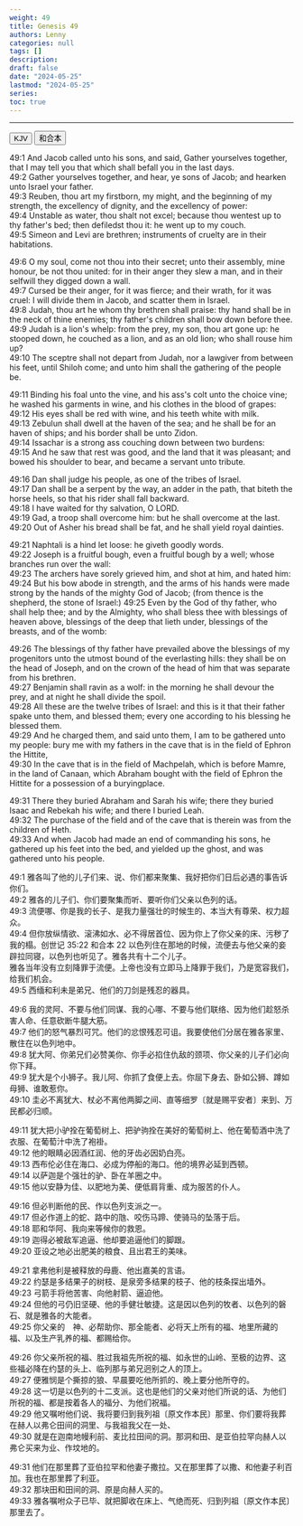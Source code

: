 ```yaml
---
weight: 49
title: Genesis 49
authors: Lenny
categories: null
tags: []
description: 
draft: false
date: "2024-05-25"
lastmod: "2024-05-25"
series: 
toc: true
---
```




<!--more-->
---


<!-- Tab links -->

<div class="tab">
  <button class="tablinks active" onclick="tablabel(event, 'english')">KJV</button>
  <button class="tablinks" onclick="tablabel(event, 'chinese')">和合本</button>
</div>

<!-- Tab content -->
<div id="english" class="tabcontent" style="display:block">

49:1 And Jacob called unto his sons, and said, Gather yourselves together, that I may tell you that which shall befall you in the last days.  
49:2 Gather yourselves together, and hear, ye sons of Jacob; and hearken unto Israel your father.  
49:3 Reuben, thou art my firstborn, my might, and the beginning of my strength, the excellency of dignity, and the excellency of power:  
49:4 Unstable as water, thou shalt not excel; because thou wentest up to thy father's bed; then defiledst thou it: he went up to my couch.  
49:5 Simeon and Levi are brethren; instruments of cruelty are in their habitations.  

49:6 O my soul, come not thou into their secret; unto their assembly, mine honour, be not thou united: for in their anger they slew a man, and in their selfwill they digged down a wall.  
49:7 Cursed be their anger, for it was fierce; and their wrath, for it was cruel: I will divide them in Jacob, and scatter them in Israel.  
49:8 Judah, thou art he whom thy brethren shall praise: thy hand shall be in the neck of thine enemies; thy father's children shall bow down before thee.  
49:9 Judah is a lion's whelp: from the prey, my son, thou art gone up: he stooped down, he couched as a lion, and as an old lion; who shall rouse him up?  
49:10 The sceptre shall not depart from Judah, nor a lawgiver from between his feet, until Shiloh come; and unto him shall the gathering of the people be.  

49:11 Binding his foal unto the vine, and his ass's colt unto the choice vine; he washed his garments in wine, and his clothes in the blood of grapes:  
49:12 His eyes shall be red with wine, and his teeth white with milk.  
49:13 Zebulun shall dwell at the haven of the sea; and he shall be for an haven of ships; and his border shall be unto Zidon.  
49:14 Issachar is a strong ass couching down between two burdens:  
49:15 And he saw that rest was good, and the land that it was pleasant; and bowed his shoulder to bear, and became a servant unto tribute.  

49:16 Dan shall judge his people, as one of the tribes of Israel.  
49:17 Dan shall be a serpent by the way, an adder in the path, that biteth the horse heels, so that his rider shall fall backward.  
49:18 I have waited for thy salvation, O LORD.  
49:19 Gad, a troop shall overcome him: but he shall overcome at the last.  
49:20 Out of Asher his bread shall be fat, and he shall yield royal dainties.  

49:21 Naphtali is a hind let loose: he giveth goodly words.  
49:22 Joseph is a fruitful bough, even a fruitful bough by a well; whose branches run over the wall:  
49:23 The archers have sorely grieved him, and shot at him, and hated him:  
49:24 But his bow abode in strength, and the arms of his hands were made strong by the hands of the mighty God of Jacob; (from thence is the shepherd, the stone of Israel:)
49:25 Even by the God of thy father, who shall help thee; and by the Almighty, who shall bless thee with blessings of heaven above, blessings of the deep that lieth under, blessings of the breasts, and of the womb:  

49:26 The blessings of thy father have prevailed above the blessings of my progenitors unto the utmost bound of the everlasting hills: they shall be on the head of Joseph, and on the crown of the head of him that was separate from his brethren.  
49:27 Benjamin shall ravin as a wolf: in the morning he shall devour the prey, and at night he shall divide the spoil.  
49:28 All these are the twelve tribes of Israel: and this is it that their father spake unto them, and blessed them; every one according to his blessing he blessed them.  
49:29 And he charged them, and said unto them, I am to be gathered unto my people: bury me with my fathers in the cave that is in the field of Ephron the Hittite,  
49:30 In the cave that is in the field of Machpelah, which is before Mamre, in the land of Canaan, which Abraham bought with the field of Ephron the Hittite for a possession of a buryingplace.  

49:31 There they buried Abraham and Sarah his wife; there they buried Isaac and Rebekah his wife; and there I buried Leah.  
49:32 The purchase of the field and of the cave that is therein was from the children of Heth.  
49:33 And when Jacob had made an end of commanding his sons, he gathered up his feet into the bed, and yielded up the ghost, and was gathered unto his people.  

</div>

<div id="chinese" class="tabcontent">

49:1 雅各叫了他的儿子们来、说、你们都来聚集、我好把你们日后必遇的事告诉你们。  
49:2 雅各的儿子们、你们要聚集而听、要听你们父亲以色列的话。  
49:3 流便哪、你是我的长子、是我力量强壮的时候生的、本当大有尊荣、权力超众。  
49:4 但你放纵情欲、滚沸如水、必不得居首位、因为你上了你父亲的床、污秽了我的榻。<label class="margin-toggle sidenote-number"></label><span class="sidenote">创世记 35:22 和合本
22 以色列住在那地的时候，流便去与他父亲的妾辟拉同寝，以色列也听见了。雅各共有十二个儿子。<br>雅各当年没有立刻降罪于流便。上帝也没有立即马上降罪于我们，乃是宽容我们，给我们机会。</span>  
49:5 西缅和利未是弟兄、他们的刀剑是残忍的器具。  

49:6 我的灵阿、不要与他们同谋、我的心哪、不要与他们联络、因为他们趁怒杀害人命、任意砍断牛腿大筋。  
49:7 他们的怒气暴烈可咒。他们的忿恨残忍可诅。我要使他们分居在雅各家里、散住在以色列地中。  
49:8 犹大阿、你弟兄们必赞美你、你手必掐住仇敌的颈项、你父亲的儿子们必向你下拜。  
49:9 犹大是个小狮子。我儿阿、你抓了食便上去。你屈下身去、卧如公狮、蹲如母狮、谁敢惹你。  
49:10 圭必不离犹大、杖必不离他两脚之间、直等细罗〔就是赐平安者〕来到、万民都必归顺。  

49:11 犹大把小驴拴在葡萄树上、把驴驹拴在美好的葡萄树上、他在葡萄酒中洗了衣服、在葡萄汁中洗了袍褂。  
49:12 他的眼睛必因酒红润、他的牙齿必因奶白亮。  
49:13 西布伦必住在海口、必成为停船的海口。他的境界必延到西顿。  
49:14 以萨迦是个强壮的驴、卧在羊圈之中。  
49:15 他以安静为佳、以肥地为美、便低肩背重、成为服苦的仆人。  

49:16 但必判断他的民、作以色列支派之一。  
49:17 但必作道上的蛇、路中的虺、咬伤马蹄、使骑马的坠落于后。  
49:18 耶和华阿、我向来等候你的救恩。  
49:19 迦得必被敌军追逼、他却要追逼他们的脚跟。  
49:20 亚设之地必出肥美的粮食、且出君王的美味。  

49:21 拿弗他利是被释放的母鹿、他出嘉美的言语。  
49:22 约瑟是多结果子的树枝、是泉旁多结果的枝子、他的枝条探出墙外。  
49:23 弓箭手将他苦害、向他射箭、逼迫他。  
49:24 但他的弓仍旧坚硬、他的手健壮敏捷。这是因以色列的牧者、以色列的磐石、就是雅各的大能者。  
49:25 你父亲的　神、必帮助你、那全能者、必将天上所有的福、地里所藏的福、以及生产乳养的福、都赐给你。  

49:26 你父亲所祝的福、胜过我祖先所祝的福、如永世的山岭、至极的边界、这些福必降在约瑟的头上、临列那与弟兄迥别之人的顶上。  
49:27 便雅悯是个撕掠的狼、早晨要吃他所抓的、晚上要分他所夺的。  
49:28 这一切是以色列的十二支派。这也是他们的父亲对他们所说的话、为他们所祝的福、都是按着各人的福分、为他们祝福。  
49:29 他又嘱咐他们说、我将要归到我列祖〔原文作本民〕那里、你们要将我葬在赫人以弗仑田间的洞里、与我祖我父在一处、  
49:30 就是在迦南地幔利前、麦比拉田间的洞。那洞和田、是亚伯拉罕向赫人以弗仑买来为业、作坟地的。  

49:31 他们在那里葬了亚伯拉罕和他妻子撒拉。又在那里葬了以撒、和他妻子利百加。我也在那里葬了利亚。  
49:32 那块田和田间的洞、原是向赫人买的。  
49:33 雅各嘱咐众子已毕、就把脚收在床上、气绝而死、归到列祖〔原文作本民〕那里去了。  
</div>